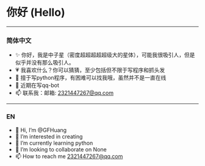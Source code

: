 # 你好 (Hello)
---
### 简体中文

- ✨ 你好，我是中子星（密度超超超超超级大的星体），可能我很吸引人，但是似乎并没有那么吸引人。
- 💗 我喜欢什么？你可以猜猜，至少包括但不限于写程序和抓头发
- 🎲 擅于写python程序，有困难可以找我哦，虽然并不是一直在线
- 🎃 近期在写qq-bot
- 📫 联系我：邮箱: 2321447267@qq.com

---
### EN

- 👋 Hi, I’m @GFHuang
- 👀 I’m interested in creating
- 🌱 I’m currently learning python
- 💞️ I’m looking to collaborate on None
- 📫 How to reach me 2321447267@qq.com

<!---
Huang1220/Huang1220 is a ✨ special ✨ repository because its `README.md` (this file) appears on your GitHub profile.
You can click the Preview link to take a look at your changes.
--->
